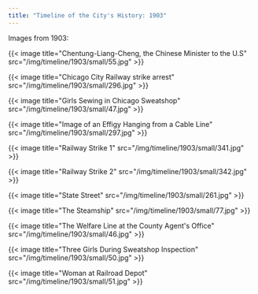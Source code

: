 ```yaml
---
title: "Timeline of the City's History: 1903"
---
```

Images from 1903:

{{< image title="Chentung-Liang-Cheng, the Chinese Minister to the U.S" src="/img/timeline/1903/small/55.jpg" >}}

{{< image title="Chicago City Railway strike arrest" src="/img/timeline/1903/small/296.jpg" >}}

{{< image title="Girls Sewing in Chicago Sweatshop" src="/img/timeline/1903/small/47.jpg" >}}

{{< image title="Image of an Effigy Hanging from a Cable Line" src="/img/timeline/1903/small/297.jpg" >}}

{{< image title="Railway Strike 1" src="/img/timeline/1903/small/341.jpg" >}}

{{< image title="Railway Strike 2" src="/img/timeline/1903/small/342.jpg" >}}

{{< image title="State Street" src="/img/timeline/1903/small/261.jpg" >}}

{{< image title="The Steamship" src="/img/timeline/1903/small/77.jpg" >}}

{{< image title="The Welfare Line at the County Agent's Office" src="/img/timeline/1903/small/46.jpg" >}}

{{< image title="Three Girls During Sweatshop Inspection" src="/img/timeline/1903/small/50.jpg" >}}

{{< image title="Woman at Railroad Depot" src="/img/timeline/1903/small/51.jpg" >}}
